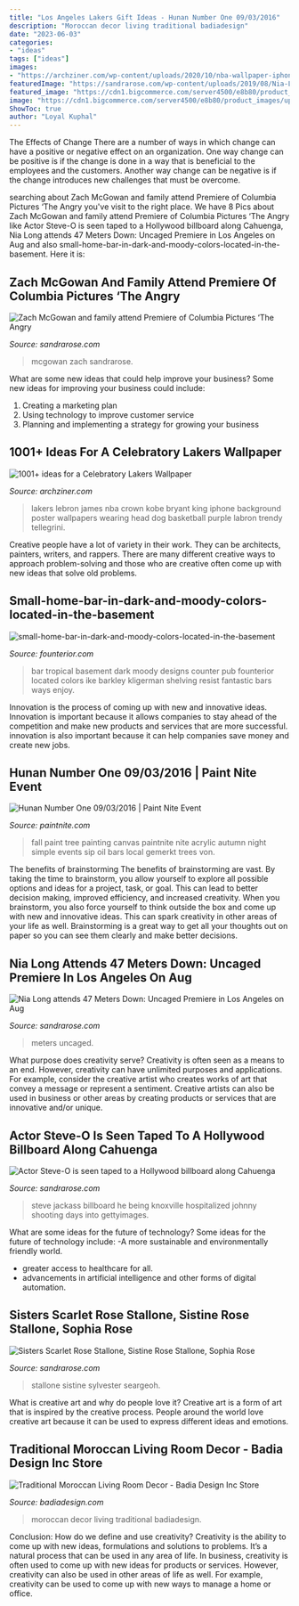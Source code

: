 ```yaml
---
title: "Los Angeles Lakers Gift Ideas - Hunan Number One 09/03/2016"
description: "Moroccan decor living traditional badiadesign"
date: "2023-06-03"
categories:
- "ideas"
tags: ["ideas"]
images:
- "https://archziner.com/wp-content/uploads/2020/10/nba-wallpaper-iphone-lebron-james-wearing-purple-lakers-uniform-crown-on-his-head-purple-and-gold-background.jpg"
featuredImage: "https://sandrarose.com/wp-content/uploads/2019/08/Nia-Long-wenn36841653.jpg"
featured_image: "https://cdn1.bigcommerce.com/server4500/e8b80/product_images/uploaded_images/traditional-moroccan-living-room-decor.jpg"
image: "https://cdn1.bigcommerce.com/server4500/e8b80/product_images/uploaded_images/traditional-moroccan-living-room-decor.jpg"
ShowToc: true
author: "Loyal Kuphal"
---
```



The Effects of Change
There are a number of ways in which change can have a positive or negative effect on an organization. One way change can be positive is if the change is done in a way that is beneficial to the employees and the customers. Another way change can be negative is if the change introduces new challenges that must be overcome.

	

		
searching about Zach McGowan and family attend Premiere of Columbia Pictures ‘The Angry you've visit to the right place. We have 8 Pics about Zach McGowan and family attend Premiere of Columbia Pictures ‘The Angry like Actor Steve-O is seen taped to a Hollywood billboard along Cahuenga, Nia Long attends 47 Meters Down: Uncaged Premiere in Los Angeles on Aug and also small-home-bar-in-dark-and-moody-colors-located-in-the-basement. Here it is:
		
    
## Zach McGowan And Family Attend Premiere Of Columbia Pictures ‘The Angry

<img loading=lazy src="http://sandrarose.com/wp-content/uploads/2019/08/Zach-McGowan-and-family-wenn36829753.jpg" onerror="this.onerror=null;this.src='https://tse4.mm.bing.net/th?id=OIP.sVM3AxezmXIQbtZeADUiQwHaLH&amp;pid=15.1';" alt="Zach McGowan and family attend Premiere of Columbia Pictures ‘The Angry">

_Source: sandrarose.com_

>mcgowan zach sandrarose. 

	

What are some new ideas that could help improve your business?
Some new ideas for improving your business could include: 
1. Creating a marketing plan 
2. Using technology to improve customer service 
3. Planning and implementing a strategy for growing your business 

    
## 1001+ Ideas For A Celebratory Lakers Wallpaper

<img loading=lazy src="https://archziner.com/wp-content/uploads/2020/10/nba-wallpaper-iphone-lebron-james-wearing-purple-lakers-uniform-crown-on-his-head-purple-and-gold-background.jpg" onerror="this.onerror=null;this.src='https://tse3.mm.bing.net/th?id=OIP.DiTjFm91pt0aBaf8engtYwHaN0&amp;pid=15.1';" alt="1001+ ideas for a Celebratory Lakers Wallpaper">

_Source: archziner.com_

>lakers lebron james nba crown kobe bryant king iphone background poster wallpapers wearing head dog basketball purple labron trendy tellegrini. 

	

Creative people have a lot of variety in their work. They can be architects, painters, writers, and rappers. There are many different creative ways to approach problem-solving and those who are creative often come up with new ideas that solve old problems.

    
## Small-home-bar-in-dark-and-moody-colors-located-in-the-basement

<img loading=lazy src="https://founterior.com/wp-content/uploads/2014/02/small-home-bar-in-dark-and-moody-colors-located-in-the-basement.jpg" onerror="this.onerror=null;this.src='https://tse3.mm.bing.net/th?id=OIP.UFifE2r1cQd81Bn-bsZFsAHaKo&amp;pid=15.1';" alt="small-home-bar-in-dark-and-moody-colors-located-in-the-basement">

_Source: founterior.com_

>bar tropical basement dark moody designs counter pub founterior located colors ike barkley kligerman shelving resist fantastic bars ways enjoy. 

	

Innovation is the process of coming up with new and innovative ideas. Innovation is important because it allows companies to stay ahead of the competition and make new products and services that are more successful. innovation is also important because it can help companies save money and create new jobs.

    
## Hunan Number One 09/03/2016 | Paint Nite Event

<img loading=lazy src="https://s3fs.paintnite.com/img/uploaded/2016/06/thumb/paintings57758fedec4f4.jpeg" onerror="this.onerror=null;this.src='https://tse3.mm.bing.net/th?id=OIP.lFasYX5P7c98GNWwI0uZcQHaKf&amp;pid=15.1';" alt="Hunan Number One 09/03/2016 | Paint Nite Event">

_Source: paintnite.com_

>fall paint tree painting canvas paintnite nite acrylic autumn night simple events sip oil bars local gemerkt trees von. 

	

The benefits of brainstorming
The benefits of brainstorming are vast. By taking the time to brainstorm, you allow yourself to explore all possible options and ideas for a project, task, or goal. This can lead to better decision making, improved efficiency, and increased creativity.
When you brainstorm, you also force yourself to think outside the box and come up with new and innovative ideas. This can spark creativity in other areas of your life as well. Brainstorming is a great way to get all your thoughts out on paper so you can see them clearly and make better decisions.

    
## Nia Long Attends 47 Meters Down: Uncaged Premiere In Los Angeles On Aug

<img loading=lazy src="https://sandrarose.com/wp-content/uploads/2019/08/Nia-Long-wenn36841653.jpg" onerror="this.onerror=null;this.src='https://tse1.mm.bing.net/th?id=OIP.3c0x9Ihdc1vGDZnpKW9tbwHaLH&amp;pid=15.1';" alt="Nia Long attends 47 Meters Down: Uncaged Premiere in Los Angeles on Aug">

_Source: sandrarose.com_

>meters uncaged. 

	

What purpose does creativity serve?
Creativity is often seen as a means to an end. However, creativity can have unlimited purposes and applications. For example, consider the creative artist who creates works of art that convey a message or represent a sentiment. Creative artists can also be used in business or other areas by creating products or services that are innovative and/or unique.

    
## Actor Steve-O Is Seen Taped To A Hollywood Billboard Along Cahuenga

<img loading=lazy src="https://sandrarose.com/wp-content/uploads/2020/08/Steve-O-GettyImages-1266134773.jpg" onerror="this.onerror=null;this.src='https://tse4.mm.bing.net/th?id=OIP.M1eJXDyquuWBy4PmS6OCswHaE3&amp;pid=15.1';" alt="Actor Steve-O is seen taped to a Hollywood billboard along Cahuenga">

_Source: sandrarose.com_

>steve jackass billboard he being knoxville hospitalized johnny shooting days into gettyimages. 

	

What are some ideas for the future of technology?
Some ideas for the future of technology include: 
-A more sustainable and environmentally friendly world. 
- greater access to healthcare for all. 
- advancements in artificial intelligence and other forms of digital automation.

    
## Sisters Scarlet Rose Stallone, Sistine Rose Stallone, Sophia Rose

<img loading=lazy src="https://sandrarose.com/wp-content/uploads/2019/08/Scarlet-Rose-Stallone-Sistine-Rose-Stallone-Sophia-rose-stallone-wenn36841770.jpg" onerror="this.onerror=null;this.src='https://tse2.mm.bing.net/th?id=OIP.YSiJBvMW2KVj2Z-Jj2fjoQHaK8&amp;pid=15.1';" alt="Sisters Scarlet Rose Stallone, Sistine Rose Stallone, Sophia Rose">

_Source: sandrarose.com_

>stallone sistine sylvester seargeoh. 

	

What is creative art and why do people love it?
Creative art is a form of art that is inspired by the creative process. People around the world love creative art because it can be used to express different ideas and emotions.

    
## Traditional Moroccan Living Room Decor - Badia Design Inc Store

<img loading=lazy src="https://cdn1.bigcommerce.com/server4500/e8b80/product_images/uploaded_images/traditional-moroccan-living-room-decor.jpg" onerror="this.onerror=null;this.src='https://tse4.mm.bing.net/th?id=OIP.BlvuiWsRe5N-fQ44EmcdAAHaFa&amp;pid=15.1';" alt="Traditional Moroccan Living Room Decor - Badia Design Inc Store">

_Source: badiadesign.com_

>moroccan decor living traditional badiadesign. 

	

Conclusion: How do we define and use creativity?
Creativity is the ability to come up with new ideas, formulations and solutions to problems. It’s a natural process that can be used in any area of life. In business, creativity is often used to come up with new ideas for products or services. However, creativity can also be used in other areas of life as well. For example, creativity can be used to come up with new ways to manage a home or office.

